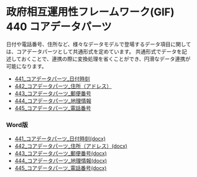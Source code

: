 # 政府相互運用性フレームワーク(GIF)  440 コアデータパーツ

日付や電話番号、住所など、様々なデータモデルで登場するデータ項目に関しては、コアデータパーツとして共通形式を定めています。
共通形式でデータを記述しておくことで、連携の際に変換処理を省くことができ、円滑なデータ連携が可能になります。


* [441_コアデータパーツ_日付時刻](md/441_core_dataparts_datetime.md)
* [442_コアデータパーツ_住所（アドレス）](md/442_core_dataparts_adress.md)
* [443_コアデータパーツ_郵便番号](md/443_core_dataparts_postalcode.md)
* [444_コアデータパーツ_地理情報](md/444_core_dataparts_geography.md)
* [445_コアデータパーツ_電話番号](md/445_core_dataparts_phonenumber.md)

### Word版

* [441_コアデータパーツ_日付時刻(docx)](docx/441_コアデータパーツ_日付時刻.docx)
* [442_コアデータパーツ_住所（アドレス）(docx)](docx/442_コアデータパーツ_住所（アドレス）.docx)
* [443_コアデータパーツ_郵便番号(docx)](docx/443_コアデータパーツ_郵便番号.docx)
* [444_コアデータパーツ_地理情報(docx)](docx/444_コアデータパーツ_地理情報.docx)
* [445_コアデータパーツ_電話番号(docx)](docx/445_コアデータパーツ_電話番号.docx)
